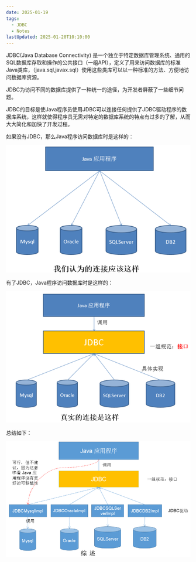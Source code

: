 ```yaml
---
date: 2025-01-19
tags:
  - JDBC
  - Notes
lastUpdated: 2025-01-20T10:10:00
---
```


JDBC(Java Database Connectivity)
是一个独立于特定数据库管理系统、通用的SQL数据库存取和操作的公共接口（一组API），定义了用来访问数据库的标准Java类库，（java.sql,javax.sql）使用这些类库可以以一种标准的方法、方便地访问数据库资源。

JDBC为访问不同的数据库提供了一种统一的途径，为开发者屏蔽了一些细节问题。

JDBC的目标是使Java程序员使用JDBC可以连接任何提供了JDBC驱动程序的数据库系统，这样就使得程序员无需对特定的数据库系统的特点有过多的了解，从而大大简化和加快了开发过程。

如果没有JDBC，那么Java程序访问数据库时是这样的：

![我们认为的连接](../../public/note/JDBC/JDBC%E4%BB%8B%E7%BB%8D/img-1.png)

有了JDBC，Java程序访问数据库时是这样的：

![真实的连接](../../public/note/JDBC/JDBC%E4%BB%8B%E7%BB%8D/img-2.png)

总结如下：

![综述](../../public/note/JDBC/JDBC%E4%BB%8B%E7%BB%8D/img-3.png)